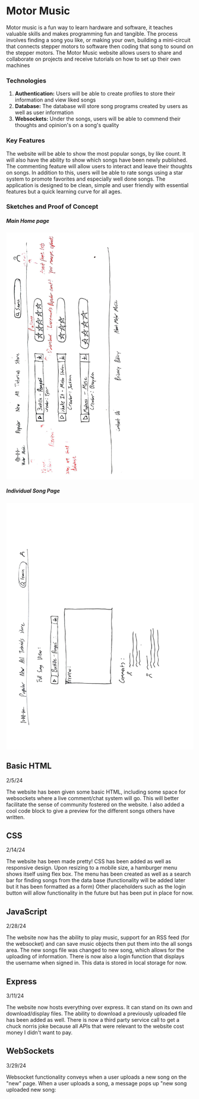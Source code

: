 # Motor Music

Motor music is a fun way to learn hardware and software,
it teaches valuable skills and makes programming fun and
tangible. The process involves finding a song you like, or
making your own, building a mini-circuit that connects 
stepper motors to software then coding that song to sound
on the stepper motors. The Motor Music website allows users
to share and collaborate on projects and receive tutorials on
how to set up their own machines

### Technologies ###
1. **Authentication:** Users will be able to create profiles to store their information and view liked songs
2. **Database:** The database will store song programs created by users as well as user information
3. **Websockets:** Under the songs, users will be able to commend their thoughts and opinion's on a song's quality

### Key Features ###

The website will be able to show the most popular songs, by like count. It will also have the
ability to show which songs have been newly published. The commenting feature will allow
users to interact and leave their thoughts on songs. In addition to this, users will be able to 
rate songs using a star system to promote favorites and especially well done songs. The application is
designed to be clean, simple and user friendly with essential features but a quick learning curve for 
all ages.

### Sketches and Proof of Concept ###
##### Main Home page #####
![Concept Sketch 1](https://github.com/shadowpeak100/startup/blob/main/pictures/Website%20Mockup%20Part%201%20%5BCA%20260%5D.jpg?raw=true)
##### Individual Song Page #####
![Concept Sketch 1](https://github.com/shadowpeak100/startup/blob/main/pictures/Website%20mock%20up%20part%202%20%5BCS%20260%5D.jpg?raw=true)

## Basic HTML ##
2/5/24

The website has been given some basic HTML, including some space for websockets where a live comment/chat system will go.
This will better facilitate the sense of community fostered on the website. I also added a cool code block to give a preview
for the different songs others have written.

## CSS ##
2/14/24

The website has been made pretty! CSS has been added as well as responsive design. Upon resizing to a mobile size, 
a hamburger menu shows itself using flex box. The menu has been created as well as a search bar for finding songs from 
the data base (functionality will be added later but it has been formatted as a form) Other placeholders such as the 
login button will allow functionality in the future but has been put in place for now.

## JavaScript ##
2/28/24

The website now has the ability to play music, support for an RSS feed (for the websocket) and can save music objects then
put them into the all songs area. The new songs file was changed to new song, which allows for the uploading of information.
There is now also a login function that displays the username when signed in. This data is stored in local storage for now.

## Express ##
3/11/24

The website now hosts everything over express. It can stand on its own and download/display files. The ability to download
a previously uploaded file has been added as well. There is now a third party service call to get a chuck norris joke because
all APIs that were relevant to the website cost money I didn't want to pay.

## WebSockets ##
3/29/24

Websocket functionality conveys when a user uploads a new song on the "new" page. When a user uploads a song, a message 
pops up "new song uploaded new song: <Title here> just added, check it out!" This allows users to see when new items of 
interest are added so they can be amongst the first to check out the new hits!
